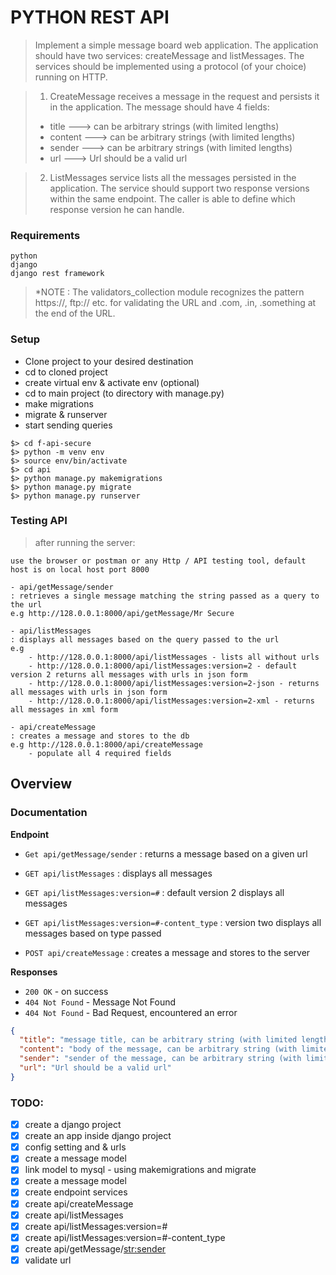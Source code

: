 # PYTHON REST API
> Implement a simple message board web application. The application should have two services: createMessage
and listMessages. The services should be implemented using a protocol (of your choice) running on HTTP.

> 1. CreateMessage receives a message in the request and persists it in the application. The message should have 4 fields: 
> - title     ---> can be arbitrary strings (with limited lengths)
> - content   ---> can be arbitrary strings (with limited lengths)
> - sender    ---> can be arbitrary strings (with limited lengths)
> - url       ---> Url should be a valid url

> 2. ListMessages service lists all the messages persisted in the application. The service should support two response versions within the same endpoint. The caller is able to define which response version he can handle.

### Requirements
``` 
python
django
django rest framework
```
> *NOTE : The validators_collection module recognizes the pattern https://, ftp://  etc. for validating the URL and .com, .in, .something at the end of the URL.

### Setup
- Clone project to your desired destination 
- cd to cloned project
- create virtual env & activate env (optional)
- cd to main project (to directory with manage.py)
- make migrations
- migrate & runserver
- start sending queries 
```
$> cd f-api-secure
$> python -m venv env
$> source env/bin/activate
$> cd api
$> python manage.py makemigrations
$> python manage.py migrate
$> python manage.py runserver
```
### Testing API
> after running the server:
```
use the browser or postman or any Http / API testing tool, default host is on local host port 8000

- api/getMessage/sender
: retrieves a single message matching the string passed as a query to the url
e.g http://128.0.0.1:8000/api/getMessage/Mr Secure

- api/listMessages
: displays all messages based on the query passed to the url
e.g
    - http://128.0.0.1:8000/api/listMessages - lists all without urls
    - http://128.0.0.1:8000/api/listMessages:version=2 - default version 2 returns all messages with urls in json form
    - http://128.0.0.1:8000/api/listMessages:version=2-json - returns all messages with urls in json form
    - http://128.0.0.1:8000/api/listMessages:version=2-xml - returns all messages in xml form

- api/createMessage
: creates a message and stores to the db
e.g http://128.0.0.1:8000/api/createMessage
    - populate all 4 required fields
```


## Overview
### Documentation   

**Endpoint**

- `Get api/getMessage/sender` : returns a message based on a given url

- `GET api/listMessages` : displays all messages

- `GET api/listMessages:version=#` : default version 2 displays all messages

- `GET api/listMessages:version=#-content_type` : version two displays all messages based on type passed

- `POST api/createMessage` : creates a message and stores to the server

**Responses**
 - `200 OK` - on success
 - `404 Not Found` - Message Not Found
 - `404 Not Found` - Bad Request, encountered an error

```json
{
  "title": "message title, can be arbitrary string (with limited lengths)",
  "content": "body of the message, can be arbitrary string (with limited lengths)",
  "sender": "sender of the message, can be arbitrary string (with limited lengths)",
  "url": "Url should be a valid url"
}
```

### TODO:

- [x] create a django project
- [x] create an app inside django project
- [x] config setting and & urls
- [x] create a message model
- [x] link model to mysql - using makemigrations and migrate
- [x] create a message model
- [x] create endpoint services
- [x] create api/createMessage
- [x] create api/listMessages
- [x] create api/listMessages:version=#
- [x] create api/listMessages:version=#-content_type
- [x] create api/getMessage/<str:sender>
- [x] validate url